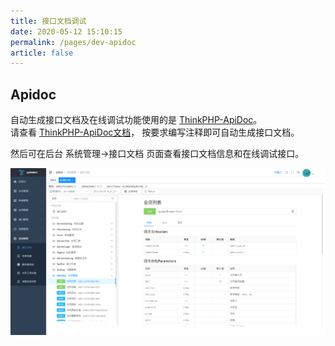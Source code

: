 ```yaml
---
title: 接口文档调试
date: 2020-05-12 15:10:15
permalink: /pages/dev-apidoc
article: false
---
```


## Apidoc

自动生成接口文档及在线调试功能使用的是 [ThinkPHP-ApiDoc](https://gitee.com/hg-code/thinkphp-apidoc)。  
请查看 [ThinkPHP-ApiDoc文档](https://hg-code.gitee.io/thinkphp-apidoc/)， 按要求编写注释即可自动生成接口文档。  

然后可在后台 系统管理->接口文档 页面查看接口文档信息和在线调试接口。

![接口文档与调试](/img/dev/apidoc.png)
